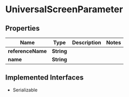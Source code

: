 

# UniversalScreenParameter


## Properties

Name | Type | Description | Notes
------------ | ------------- | ------------- | -------------
**referenceName** | **String** |  | 
**name** | **String** |  | 


## Implemented Interfaces

* Serializable


